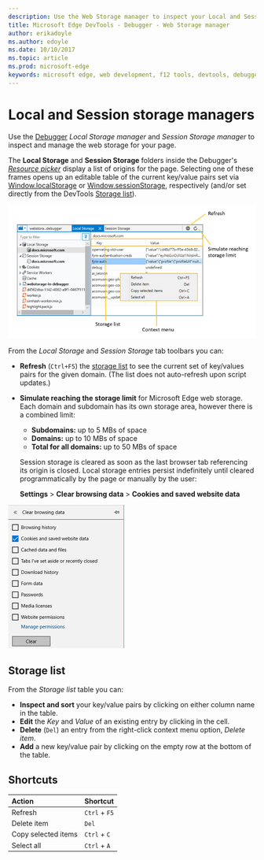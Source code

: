 ```yaml
---
description: Use the Web Storage manager to inspect your Local and Session storage caches 
title: Microsoft Edge DevTools - Debugger - Web Storage manager
author: erikadoyle
ms.author: edoyle
ms.date: 10/10/2017
ms.topic: article
ms.prod: microsoft-edge
keywords: microsoft edge, web development, f12 tools, devtools, debugger, debugging, local storage, session storage, web storage, cache
---
```


# Local and Session storage managers

Use the [Debugger](../debugger.md) *Local Storage manager* and *Session Storage manager* to inspect and manage the web storage for  your page. 

The **Local Storage** and **Session Storage** folders inside the Debugger's [*Resource picker*](../debugger.md#resource-picker) display a list of origins for the page. Selecting one of these frames opens up an editable table of the current key/value pairs set via [Window.localStorage](https://developer.mozilla.org/en-US/docs/Web/API/Window/localStorage) or [Window.sessionStorage](https://developer.mozilla.org/en-US/docs/Web/API/Window/sessionStorage), respectively (and/or set directly from the  DevTools [Storage list](#storage-list)).


![DevTools Cookies manager](../media/debugger_web_storage.png)

From the *Local Storage* and *Session Storage* tab toolbars you can:

 - **Refresh** (`Ctrl+F5`) the [storage list](#cookies-list) to see the current set of key/values pairs for the given domain. (The list does not auto-refresh upon script updates.)
 - **Simulate reaching the storage limit** for Microsoft Edge web storage. Each domain and subdomain has its own storage area, however there is a combined limit:
    - **Subdomains:** up to 5 MBs of space
    - **Domains:** up to 10 MBs of space
    - **Total for all domains:** up to 50 MBs of space

   Session storage is cleared as soon as the last browser tab referencing its origin is closed. Local storage entries persist indefinitely until cleared programmatically by the page or manually by the user:

   **Settings** > **Clear browsing data** > **Cookies and saved website data**

![Clear browsing data from the Microsoft Edge Settings panel](../media/settings_clear_browsing_data.png)

## Storage list

From the *Storage list* table you can:

 - **Inspect and sort** your key/value pairs by clicking on either column name in the table.
 - **Edit** the *Key* and *Value* of an existing entry by clicking in the cell.
 - **Delete** (`Del`) an entry from the right-click context menu option, *Delete item*.
 - **Add** a new key/value pair by clicking on the empty row at the bottom of the table.


## Shortcuts

Action | Shortcut
:------------ | :-------------
Refresh | `Ctrl` + `F5`
Delete item | `Del`
Copy selected items | `Ctrl` + `C`
Select all | `Ctrl` + `A`
